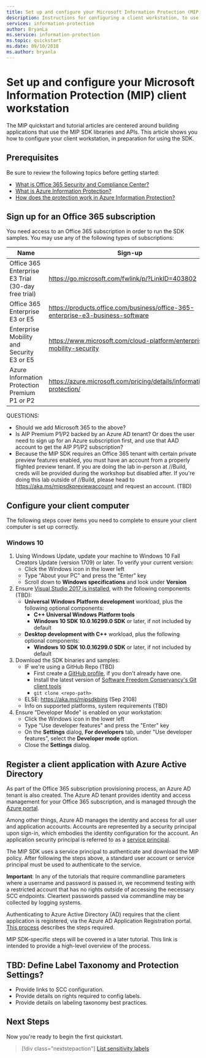 ```yaml
---
title: Set up and configure your Microsoft Information Protection (MIP) client workstation
description: Instructions for configuring a client workstation, to use applications built with the Microsoft Information Protection SDK.
services: information-protection
author: BryanLa
ms.service: information-protection
ms.topic: quickstart
ms.date: 09/10/2018
ms.author: bryanla
---
```


# Set up and configure your Microsoft Information Protection (MIP) client workstation

The MIP quickstart and tutorial articles are centered around building applications that use the MIP SDK libraries and APIs. This article shows you how to configure your client workstation, in preparation for using the SDK.

## Prerequisites

Be sure to review the following topics before getting started:

* [What is Office 365 Security and Compliance Center?](https://docs.microsoft.com/office365/securitycompliance/security-and-compliance)
* [What is Azure Information Protection?](https://docs.microsoft.com/azure/information-protection/understand-explore/what-is-information-protection)
* [How does the protection work in Azure Information Protection?](https://docs.microsoft.com/azure/information-protection/understand-explore/what-is-information-protection#how-data-is-protected)

## Sign up for an Office 365 subscription

You need access to an Office 365 subscription in order to run the SDK samples. You may use any of the following types of subscriptions:

| Name | Sign-up |
|------|---------|
| Office 365 Enterprise E3 Trial (30-day free trial) | https://go.microsoft.com/fwlink/p/?LinkID=403802 |
| Office 365 Enterprise E3 or E5 | https://products.office.com/business/office-365-enterprise-e3-business-software |
| Enterprise Mobility and Security E3 or E5 | https://www.microsoft.com/cloud-platform/enterprise-mobility-security |
| Azure Information Protection Premium P1 or P2 | https://azure.microsoft.com/pricing/details/information-protection/ |

QUESTIONS:
- Should we add Microsoft 365 to the above?
- Is AIP Premium P1/P2 backed by an Azure AD tenant? Or does the user need to sign up for an Azure subscription first, and use that AAD account to get the AIP P1/P2 subscription?
- Because the MIP SDK requires an Office 365 tenant with certain private preview features enabled, you must have an account from a properly flighted preview tenant. If you are doing the lab in-person at //Build, creds will be provided during the workshop but disabled after. If you're doing this lab outside of //Build, please head to https://aka.ms/mipsdkpreviewaccount and request an account. (TBD)

## Configure your client computer

The following steps cover items you need to complete to ensure your client computer is set up correctly. 

### Windows 10

1. Using Windows Update, update your machine to Windows 10 Fall Creators Update (version 1709) or later. To  verify your current version:
    - Click the Windows icon in the lower left
    - Type "About your PC" and press the "Enter" key
    - Scroll down to **Windows specifications** and look under **Version**
2. Ensure [Visual Studio 2017 is installed](https://visualstudio.microsoft.com/downloads/), with the following components (TBD):
    - **Universal Windows Platform development** workload, plus the following optional components:
        - **C++ Universal Windows Platform tools**
        - **Windows 10 SDK 10.0.16299.0 SDK** or later, if not included by default
    - **Desktop development with C++** workload, plus the following optional components:
        - **Windows 10 SDK 10.0.16299.0 SDK** or later, if not included by default 
3. Download the SDK binaries and samples: 
    - IF we're using a GitHub Repo (TBD)
        - First create a [GitHub profile](https://github.com/join), if you don't already have one.
        - Install the latest version of [Software Freedom Conservancy's Git client tools](https://git-scm.com/download/)
        - `git clone <repo-path>`
    - ELSE: https://aka.ms/mipsdkbins (Sep 2108)
    - Info on supported platforms, system requirements (TBD)
5. Ensure "Developer Mode" is enabled on your workstation:
    - Click the Windows icon in the lower left
    - Type "Use developer features" and press the "Enter" key
    - On the **Settings** dialog, **For developers** tab, under "Use developer features", select the **Developer mode** option.
    - Close the **Settings** dialog.

## Register a client application with Azure Active Directory

As part of the Office 365 subscription provisioning process, an Azure AD tenant is also created. The Azure AD tenant provides identity and access management for your Office 365 subscription, and is managed through the [Azure portal](https://portal.azure.com).

Among other things, Azure AD manages the identity and access for all user and application accounts. Accounts are represented by a security principal upon sign-in, which embodies the identity configuration for the account. An application security principal is referred to as a [service principal](/azure/active-directory/develop/developer-glossary#service-principal-object). 

The MIP SDK uses a service principal to authenticate and download the MIP policy. After following the steps above, a standard user account or service principal must be used to authenticate to the service.

**Important**: In any of the tutorials that require commandline parameters where a username and password is passed in, we recommend testing with a restricted account that has no rights outside of accessing the necessary SCC endpoints. Cleartext passwords passed via commandline may be collected by logging systems.

Authenticating to Azure Active Directory (AD) requires that the client application is registered, via the Azure AD Application Registration portal. [This process](https://docs.microsoft.com/en-us/azure/active-directory/develop/active-directory-integrating-applications) describes the steps required.

MIP SDK-specific steps will be covered in a later tutorial. This link is intended to provide a high-level overview of the process.

## TBD: Define Label Taxonomy and Protection Settings?

* Provide links to SCC configuration.
* Provide details on rights required to config labels.
* Provide details on labeling taxonomy best practices.

## Next Steps

Now you're ready to begin the first quickstart.

> [!div class="nextstepaction"]
> [List sensitivity labels](quick-list-labels-cpp.md)
